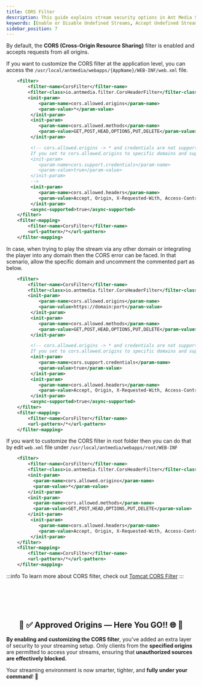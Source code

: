 ```yaml
---
title: CORS Filter
description: This guide explains stream security options in Ant Media Server and how you can enable, disable, or accept undefined Streams.
keywords: [Enable or Disable Undefined Streams, Accept Undefined Streams, One Time Token Control, Stream security, Ant Media Server Documentation, Ant Media Server Tutorials]
sidebar_position: 7
---
```


By default, the **CORS (Cross-Origin Resource Sharing)** filter is enabled and accepts requests from all origins.

If you want to customize the CORS filter at the application level, you can access the ```/usr/local/antmedia/webapps/{AppName}/WEB-INF/web.xml``` file.

```xml
	<filter>
		<filter-name>CorsFilter</filter-name>
		<filter-class>io.antmedia.filter.CorsHeaderFilter</filter-class>
		<init-param>
		    <param-name>cors.allowed.origins</param-name>
		    <param-value>*</param-value>
		 </init-param>
		 <init-param>
		 	<param-name>cors.allowed.methods</param-name>
		 	<param-value>GET,POST,HEAD,OPTIONS,PUT,DELETE</param-value>
		 </init-param>

		 <!-- cors.allowed.origins -> * and credentials are not supported at the same time.
		 If you set to cors.allowed.origins to specific domains and support credentials open the below lines
		 <init-param>
            <param-name>cors.support.credentials</param-name>
            <param-value>true</param-value>
         </init-param>
         -->
		 <init-param>
		 	<param-name>cors.allowed.headers</param-name>
            <param-value>Accept, Origin, X-Requested-With, Access-Control-Request-Headers, Content-Type, Access-Control-Request-Method, Authorization</param-value>
         </init-param>
         <async-supported>true</async-supported>
	</filter>
	<filter-mapping>
		<filter-name>CorsFilter</filter-name>
		<url-pattern>/*</url-pattern>
	</filter-mapping>
```

In case, when trying to play the stream via any other domain or integrating the player into any domain then the CORS error can be faced. In that scenario, allow the specific domain and uncomment the commented part as below.

```xml
	<filter>
		<filter-name>CorsFilter</filter-name>
		<filter-class>io.antmedia.filter.CorsHeaderFilter</filter-class>
		<init-param>
		    <param-name>cors.allowed.origins</param-name>
		    <param-value>https://domain:port</param-value>
		 </init-param>
		 <init-param>
		 	<param-name>cors.allowed.methods</param-name>
		 	<param-value>GET,POST,HEAD,OPTIONS,PUT,DELETE</param-value>
		 </init-param>

		 <!-- cors.allowed.origins -> * and credentials are not supported at the same time.
		 If you set to cors.allowed.origins to specific domains and support credentials open the below lines -->
		 <init-param>
            <param-name>cors.support.credentials</param-name>
            <param-value>true</param-value>
         </init-param>
		 <init-param>
		 	<param-name>cors.allowed.headers</param-name>
            <param-value>Accept, Origin, X-Requested-With, Access-Control-Request-Headers, Content-Type, Access-Control-Request-Method, Authorization</param-value>
         </init-param>
         <async-supported>true</async-supported>
	</filter>
	<filter-mapping>
		<filter-name>CorsFilter</filter-name>
		<url-pattern>/*</url-pattern>
	</filter-mapping>
```

If you want to customize the CORS filter in root folder then you can do that by edit `web.xml` file under `/usr/local/antmedia/webapps/root/WEB-INF`

```xml
	<filter>
		<filter-name>CorsFilter</filter-name>
		<filter-class>io.antmedia.filter.CorsHeaderFilter</filter-class>
		<init-param>
		  <param-name>cors.allowed.origins</param-name>
		  <param-value>*</param-value>
		</init-param>
		<init-param>
		  <param-name>cors.allowed.methods</param-name>
		  <param-value>GET,POST,HEAD,OPTIONS,PUT,DELETE</param-value>
		</init-param>
		 <init-param>
		 	<param-name>cors.allowed.headers</param-name>
            <param-value>Accept, Origin, X-Requested-With, Access-Control-Request-Headers, Content-Type, Access-Control-Request-Method, Authorization, ProxyAuthorization</param-value>
         </init-param>
	</filter>
	<filter-mapping>
		<filter-name>CorsFilter</filter-name>
		<url-pattern>/*</url-pattern>
	</filter-mapping>
```

:::info
To learn more about CORS filter, check out [Tomcat CORS Filter](https://tomcat.apache.org/tomcat-8.0-doc/api/index.html?org/apache/catalina/filters/CorsFilter.html)
:::

<br /><br />
---

<div align="center">
<h2> 🔐 ✅ Approved Origins — Here You GO!! 🌐 🎯 </h2>
</div>

**By enabling and customizing the CORS filter**, you've added an extra layer of security to your streaming setup. Only clients from the **specified origins** are permitted to access your streams, ensuring that **unauthorized sources are effectively blocked.**

Your streaming environment is now smarter, tighter, and **fully under your command**! 🚀

